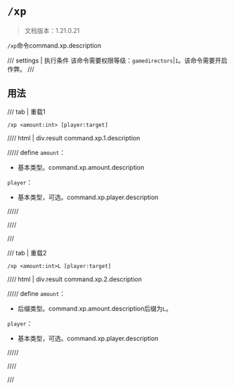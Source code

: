 # `/xp`

> 文档版本：1.21.0.21

`/xp`命令command.xp.description

/// settings | 执行条件
该命令需要权限等级：`gamedirectors`|`1`。该命令需要开启作弊。
///

## 用法

/// tab | 重载1
```mcfunction
/xp <amount:int> [player:target]
```

//// html | div.result
command.xp.1.description

///// define
`amount`：<!-- md:samp int -->

- 基本类型。command.xp.amount.description

`player`：<!-- md:samp target -->

- 基本类型，可选。command.xp.player.description


/////

////

///

/// tab | 重载2
```mcfunction
/xp <amount:int>L [player:target]
```

//// html | div.result
command.xp.2.description

///// define
`amount`：<!-- md:samp l -->

- 后缀类型。command.xp.amount.description后缀为`L`。

`player`：<!-- md:samp target -->

- 基本类型，可选。command.xp.player.description


/////

////

///
